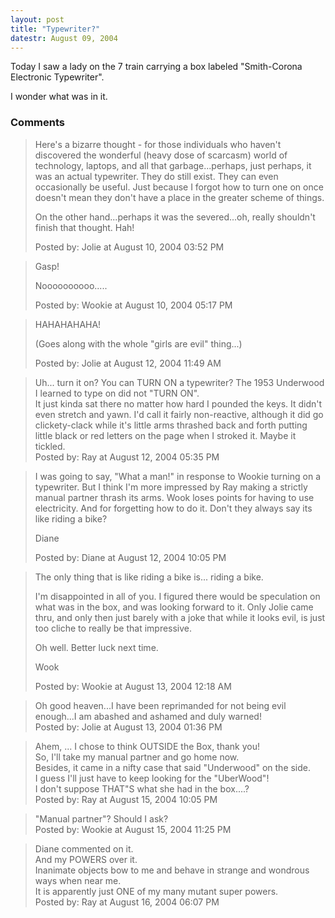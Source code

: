 ```yaml
---
layout: post
title: "Typewriter?"
datestr: August 09, 2004
---
```


Today I saw a lady on the 7 train carrying a box labeled "Smith-Corona Electronic Typewriter".

I wonder what was in it.

### Comments

<blockquote>
Here's a bizarre thought - for those individuals who haven't discovered the wonderful (heavy dose of scarcasm) world of technology, laptops, and all that garbage...perhaps, just perhaps, it was an actual typewriter.  They do still exist.  They can even occasionally be useful.  Just because I forgot how to turn one on once doesn't mean they don't have a place in the greater scheme of things.

On the other hand...perhaps it was the severed...oh, really shouldn't finish that thought.  Hah!
<div class="post-meta">Posted by: Jolie at August 10, 2004 03:52 PM</div> </blockquote>

<blockquote>
Gasp!

Noooooooooo.....
<div class="post-meta">Posted by: Wookie at August 10, 2004 05:17 PM</div> </blockquote>

<blockquote>
HAHAHAHAHA!

(Goes along with the whole "girls are evil" thing...)<br />

<div class="post-meta">Posted by: Jolie at August 12, 2004 11:49 AM</div> </blockquote>

<blockquote>
Uh... turn it on? You can TURN ON a typewriter? The 1953 Underwood I learned to type on did not "TURN ON". <br />
It just kinda sat there no matter how hard I pounded the keys. It didn't even stretch and yawn. I'd call it fairly non-reactive, although it did go clickety-clack while  it's little arms thrashed back and forth putting little black or red letters on the page when I stroked it. Maybe it tickled. 
<div class="post-meta">Posted by: Ray at August 12, 2004 05:35 PM</div> </blockquote>

<blockquote>
I was going to say, "What a man!" in response to Wookie turning on a typewriter. But I think I'm more impressed by Ray making a strictly manual partner thrash its arms. Wook loses points for having to use electricity. And for forgetting how to do it. Don't they always say its like riding a bike?

Diane
<div class="post-meta">Posted by: Diane at August 12, 2004 10:05 PM</div> </blockquote>

<blockquote>
The only thing that is like riding a bike is... riding a bike.

I'm disappointed in all of you. I figured there would be speculation on what was in the box, and was looking forward to it.  Only Jolie came thru, and only then just barely with a joke that while it looks evil, is just too cliche to really be that impressive.

Oh well.  Better luck next time.

Wook
<div class="post-meta">Posted by: Wookie at August 13, 2004 12:18 AM</div> </blockquote>

<blockquote>
Oh good heaven...I have been reprimanded for not being evil enough...I am abashed and ashamed and duly warned!
<div class="post-meta">Posted by: Jolie at August 13, 2004 01:36 PM</div> </blockquote>

<blockquote>
Ahem, ... I chose to think OUTSIDE the Box, thank you! <br />
So, I'll take my manual partner and go home now. <br />
Besides, it came in a nifty case that said "Underwood" on the side. <br />
I guess I'll just have to keep looking for the "UberWood"! <br />
I don't suppose THAT"S what she had in the box....?
<div class="post-meta">Posted by: Ray at August 15, 2004 10:05 PM</div> </blockquote>

<blockquote>
"Manual partner"?  Should I ask?
<div class="post-meta">Posted by: Wookie at August 15, 2004 11:25 PM</div> </blockquote>

<blockquote>
Diane commented on it. <br />
And my POWERS over it. <br />
Inanimate objects bow to me and behave in strange and wondrous ways when near me. <br />
It is apparently  just ONE of my  many mutant super powers.
<div class="post-meta">Posted by: Ray at August 16, 2004 06:07 PM</div> </blockquote>

